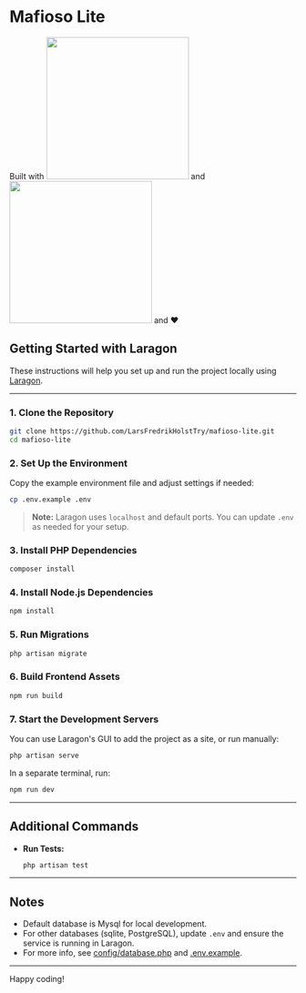 # Mafioso Lite

Built with
<img src="https://github.com/SAWARATSUKI/KawaiiLogos/blob/main/Laravel/LaravelTransparent.png?raw=true" width="250px" />
and
<img src="https://github.com/SAWARATSUKI/KawaiiLogos/blob/main/TypeScript/TypeScript.png?raw=true" width="250px" />
and
❤️

## Getting Started with Laragon

These instructions will help you set up and run the project locally using [Laragon](https://laragon.org/).

---

### 1. Clone the Repository

```sh
git clone https://github.com/LarsFredrikHolstTry/mafioso-lite.git
cd mafioso-lite
```

### 2. Set Up the Environment

Copy the example environment file and adjust settings if needed:

```sh
cp .env.example .env
```

> **Note:** Laragon uses `localhost` and default ports. You can update `.env` as needed for your setup.

### 3. Install PHP Dependencies

```sh
composer install
```

### 4. Install Node.js Dependencies

```sh
npm install
```

### 5. Run Migrations

```sh
php artisan migrate
```

### 6. Build Frontend Assets

```sh
npm run build
```

### 7. Start the Development Servers

You can use Laragon's GUI to add the project as a site, or run manually:

```sh
php artisan serve
```

In a separate terminal, run:

```sh
npm run dev
```

---

## Additional Commands

- **Run Tests:**

    ```sh
    php artisan test
    ```

---

## Notes

- Default database is Mysql for local development.
- For other databases (sqlite, PostgreSQL), update `.env` and ensure the service is running in Laragon.
- For more info, see [config/database.php](config/database.php) and [.env.example](.env.example).

---

Happy coding!
